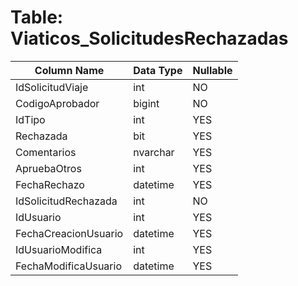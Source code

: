 # Table: Viaticos_SolicitudesRechazadas

| Column Name | Data Type | Nullable |
|-------------|-----------|----------|
| IdSolicitudViaje | int | NO |
| CodigoAprobador | bigint | NO |
| IdTipo | int | YES |
| Rechazada | bit | YES |
| Comentarios | nvarchar | YES |
| ApruebaOtros | int | YES |
| FechaRechazo | datetime | YES |
| IdSolicitudRechazada | int | NO |
| IdUsuario | int | YES |
| FechaCreacionUsuario | datetime | YES |
| IdUsuarioModifica | int | YES |
| FechaModificaUsuario | datetime | YES |
